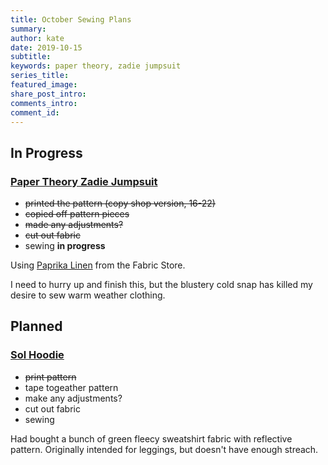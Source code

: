 ```yaml
---
title: October Sewing Plans
summary: 
author: kate
date: 2019-10-15
subtitle: 
keywords: paper theory, zadie jumpsuit
series_title: 
featured_image: 
share_post_intro: 
comments_intro: 
comment_id: 
---
```


## In Progress

### [Paper Theory Zadie Jumpsuit](https://papertheorypatterns.com/products/zadie-jumpsuit-pdf-pattern)

- ~~printed the pattern (copy shop version, 16-22)~~
- ~~copied off pattern pieces~~
- ~~made any adjustments?~~
- ~~cut out fabric~~
- sewing **in progress**

Using [Paprika Linen](https://thefabricstoreonline.com/products/linen-paprika) from the Fabric Store.

I need to hurry up and finish this, but the blustery cold snap has killed my desire to sew warm weather clothing. 

## Planned

### [Sol Hoodie]()

- ~~print pattern~~
- tape togeather pattern
- make any adjustments?
- cut out fabric
- sewing 

Had bought a bunch of green fleecy sweatshirt fabric with reflective pattern. Originally intended for leggings, but doesn't have enough streach. 
